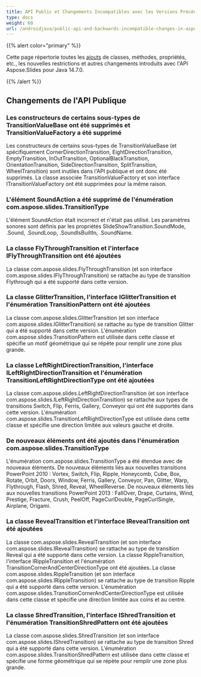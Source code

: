```yaml
---
title: API Public et Changements Incompatibles avec les Versions Précédentes dans Aspose.Slides pour Java 14.7.0
type: docs
weight: 60
url: /androidjava/public-api-and-backwards-incompatible-changes-in-aspose-slides-for-java-14-7-0/
---
```


{{% alert color="primary" %}} 

Cette page répertorie toutes les [ajouts](/slides/androidjava/public-api-and-backwards-incompatible-changes-in-aspose-slides-for-java-14-7-0/) de classes, méthodes, propriétés, etc., les nouvelles restrictions et autres changements introduits avec l'API Aspose.Slides pour Java 14.7.0.

{{% /alert %}} 
## **Changements de l'API Publique**
### **Les constructeurs de certains sous-types de TransitionValueBase ont été supprimés et TransitionValueFactory a été supprimé**
Les constructeurs de certains sous-types de TransitionValueBase (et spécifiquement CornerDirectionTransition, EightDirectionTransition, EmptyTransition, InOutTransition, OptionalBlackTransition, OrientationTransition, SideDirectionTransition, SplitTransition, WheelTransition) sont inutiles dans l'API publique et ont donc été supprimés. La classe associée TransitionValueFactory et son interface ITransitionValueFactory ont été supprimées pour la même raison.
### **L'élément SoundAction a été supprimé de l'énumération com.aspose.slides.TransitionType**
L'élément SoundAction était incorrect et n'était pas utilisé. Les paramètres sonores sont définis par les propriétés SlideShowTransition.SoundMode, .Sound, .SoundLoop, .SoundIsBuiltIn, .SoundName.
### **La classe FlyThroughTransition et l'interface IFlyThroughTransition ont été ajoutées**
La classe com.aspose.slides.FlyThroughTransition (et son interface com.aspose.slides.IFlyThroughTransition) se rattache au type de transition Flythrough qui a été supporté dans cette version.
### **La classe GlitterTransition, l'interface IGlitterTransition et l'énumération TransitionPattern ont été ajoutées**
La classe com.aspose.slides.GlitterTransition (et son interface com.aspose.slides.IGlitterTransition) se rattache au type de transition Glitter qui a été supporté dans cette version. L'énumération com.aspose.slides.TransitionPattern est utilisée dans cette classe et spécifie un motif géométrique qui se répète pour remplir une zone plus grande.
### **La classe LeftRightDirectionTransition, l'interface ILeftRightDirectionTransition et l'énumération TransitionLeftRightDirectionType ont été ajoutées**
La classe com.aspose.slides.LeftRightDirectionTransition (et son interface com.aspose.slides.ILeftRightDirectionTransition) se rattache aux types de transitions Switch, Flip, Ferris, Gallery, Conveyor qui ont été supportés dans cette version. L'énumération com.aspose.slides.TransitionLeftRightDirectionType est utilisée dans cette classe et spécifie une direction limitée aux valeurs gauche et droite.
### **De nouveaux éléments ont été ajoutés dans l'énumération com.aspose.slides.TransitionType**
L'énumération com.aspose.slides.TransitionType a été étendue avec de nouveaux éléments. De nouveaux éléments liés aux nouvelles transitions PowerPoint 2010 : Vortex, Switch, Flip, Ripple, Honeycomb, Cube, Box, Rotate, Orbit, Doors, Window, Ferris, Gallery, Conveyor, Pan, Glitter, Warp, Flythrough, Flash, Shred, Reveal, WheelReverse. De nouveaux éléments liés aux nouvelles transitions PowerPoint 2013 : FallOver, Drape, Curtains, Wind, Prestige, Fracture, Crush, PeelOff, PageCurlDouble, PageCurlSingle, Airplane, Origami.
### **La classe RevealTransition et l'interface IRevealTransition ont été ajoutées**
La classe com.aspose.slides.RevealTransition (et son interface com.aspose.slides.IRevealTransition) se rattache au type de transition Reveal qui a été supporté dans cette version. 
La classe RippleTransition, l'interface IRippleTransition et l'énumération TransitionCornerAndCenterDirectionType ont été ajoutées. La classe com.aspose.slides.RippleTransition (et son interface com.aspose.slides.IRippleTransition) se rattache au type de transition Ripple qui a été supporté dans cette version. L'énumération com.aspose.slides.TransitionCornerAndCenterDirectionType est utilisée dans cette classe et spécifie une direction limitée aux coins et au centre.
### **La classe ShredTransition, l'interface IShredTransition et l'énumération TransitionShredPattern ont été ajoutées**
La classe com.aspose.slides.ShredTransition (et son interface com.aspose.slides.IShredTransition) se rattache au type de transition Shred qui a été supporté dans cette version. L'énumération com.aspose.slides.TransitionShredPattern est utilisée dans cette classe et spécifie une forme géométrique qui se répète pour remplir une zone plus grande.